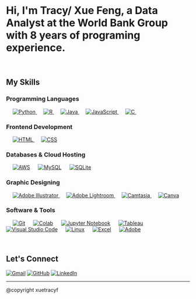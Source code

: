 <br>
  <h1> Hi, I'm Tracy/ Xue Feng, a Data Analyst at the World Bank Group with 8 years of programing experience.</h1>
<br>

## My Skills

### Programming Languages

<p align="left"> 
  &emsp; 
     <a href="https://www.python.org" target="_blank">
    <img alt="Python" src="https://img.shields.io/badge/Python%20-%2314354C.svg?logo=python&logoColor=white">
  </a>
  &emsp;
  <a href="https://www.r-project.org/" target="_blank"> 
    <img alt="R" src=" https://img.shields.io/badge/R%20-8A2BE2.svg?logo=R&logoColor=white">
  </a> 
  &emsp;
    <a href="https://www.java.com" target="_blank"> 
    <img alt="Java" src="https://img.shields.io/badge/Java-%23007396.svg?logo=java&logoColor=white">
  </a>
  &emsp;
  <a href="https://developer.mozilla.org/en-US/docs/Web/JavaScript" target="_blank"> 
     <img alt="JavaScript" src="https://img.shields.io/badge/JavaScript%20-%23F7DF1E.svg?logo=javascript&logoColor=black">
   </a>
  &emsp;
   <a href="https://www.cprogramming.com/" target="_blank"> 
    <img alt="C" src="https://img.shields.io/badge/C%20-%232370ED.svg?logo=c&logoColor=white">
  </a> 
  &emsp;



</p>

### Frontend Development
<p align="left"> 
  &emsp; 
  <a href="https://www.w3.org/html/" target="_blank"> 
   <img alt="HTML" src="https://img.shields.io/badge/HTML5%20-%23E34F26.svg?logo=html5&logoColor=white">
  </a>   
  &emsp;
  <a href="https://www.w3schools.com/css/" target="_blank">
    <img alt="CSS" src="https://img.shields.io/badge/CSS%20-%231572B6.svg?logo=css3&logoColor=white">
  </a> 
</p>

### Databases & Cloud Hosting
<p align="left">
  &emsp;
    <a href="https://aws.amazon.com/"><img alt="AWS" src ="https://img.shields.io/badge/AWS-%2307405e.svg?style=flat&logo=amazon&logoColor=white"/></a>
  &emsp;
    <a href="https://www.mysql.com/"><img alt="MySQL" src="https://img.shields.io/badge/MySQL-%2300f.svg?style=flat&llogo=oracle&logoColor=white"></a>
  &emsp;
    <a href="https://www.sqlite.org/"><img alt="SQLite" src ="https://img.shields.io/badge/sqlite-%2307405e.svg?style=flat&logo=sqlite&logoColor=white"/></a>


 </p>
  
### Graphic Designing
<p align="left">
  &emsp;
   <a href="https://www.adobe.com/in/products/illustrator.html" target="_blank"> 
    <img alt="Adobe Illustrator" src="https://img.shields.io/badge/Adobe Illustrator-%23FF9A00.svg?style=flat&logo=adobeillustrator&logoColor=white"/>
  </a> 
    &emsp;
  <a href="https://www.adobe.com/in/products/photoshop-lightroom.html" target="_blank"> 
    <img alt="Adobe Lightroom" src="https://img.shields.io/badge/Adobe Lightroom-%2300f.svg?style=flat&logo=adobelightroom&logoColor=white"/>
  </a>
   &emsp;
  <a href="https://www.adobe.com/in/products/premiere.html" target="_blank"> 
   <img alt="Camtasia" src="https://img.shields.io/badge/Camtasia-%2300f.svg?style=flat&logo=tech%20smith&logoColor=white"/>
  </a>
    &emsp;
  <a href="#">
  	<img alt="Canva" src="https://img.shields.io/badge/Canva-%2300C4CC.svg?style=flat&logo=Canva&logoColor=white"/>
  </a>
 </p>

 ### Software & Tools
 
<p align="left">

  &emsp;
    <a href="#"><img alt="Git" src="https://img.shields.io/badge/Git%20-%23F05033.svg?logo=git&logoColor=white"></a>
  &emsp;
    <a href="#"><img alt="Colab" src="https://img.shields.io/badge/Colab-00b56a.svg?logo=google-colab&logoColor=white"></a>
  &emsp;
      <a href="#"><img alt="Jupyter Notebook" src="https://img.shields.io/badge/Jupyter Notebook%20-%23F37626.svg?logo=Jupyter&logoColor=white"></a>
  &emsp;
        <a href="#"><img alt="Tableau" src="https://img.shields.io/badge/Tableau%20-%23F37626.svg?logo=Tableau&logoColor=white"></a>
  &emsp;
    <a href="#"><img alt="Visual Studio Code" src="https://img.shields.io/badge/Visual%20Studio%20Code-0078d7.svg?logo=visual-studio-code&logoColor=white"></a>
  &emsp;
      <a href="#"><img alt="Linux" src="https://img.shields.io/badge/Linux-FCC624?style=flat&logo=linux&logoColor=black"></a>
  &emsp;
    <a href="#"><img alt="Excel" src="https://img.shields.io/badge/Excel%20-%2334A853.svg?logo=microsoft&logoColor=white"></a>
  &emsp;
    <a href="#"><img alt="Adobe" src="https://img.shields.io/badge/Adobe%20-%23FF0000.svg?logo=adobe&logoColor=white"></a>
</p>

<br/>

## Let's Connect
<p>
	<a href="mailto:xfeng2@worldbank.org"><img src="https://img.icons8.com/bubbles/50/000000/gmail.png" alt="Gmail"/></a>
	<a href="https://github.com/xuetracyf"><img src="https://img.icons8.com/bubbles/50/000000/github.png" alt="GitHub"/></a>
	<a href="https://www.linkedin.com/in/tracy-xue-f-0b476b116/"><img src="https://img.icons8.com/bubbles/50/000000/linkedin.png" alt="LinkedIn"/></a>
	
</p>

<hr/>

@copyright xuetracyf
